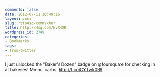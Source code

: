 ```yaml
---
comments: false
date: 2012-07-11 16:49:16
layout: post
slug: http4sq-comnvxhor
title: http://4sq.com/NvXHOR
wordpress_id: 2749
categories:
- Bookmarks
tags:
- from-twitter
---
```


I just unlocked the "Baker's Dozen" badge on @foursquare for checking in at bakeries! Mmm...carbs. http://t.co/CYTwk0B9
